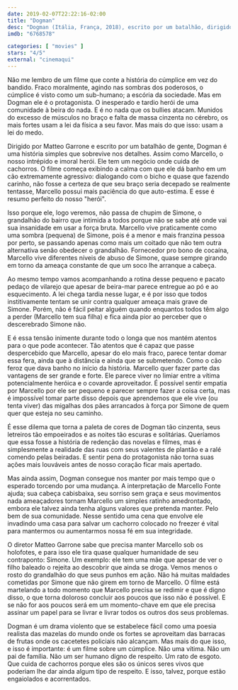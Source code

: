 ```yaml
---
date: 2019-02-07T22:22:16-02:00
title: "Dogman"
desc: "Dogman (Itália, França, 2018), escrito por um batalhão, dirigido por Matteo Garrone, com Marcello Fonte, Edoardo Pesce. Crítica escrita para o site CinemAqui."
imdb: "6768578"

categories: [ "movies" ]
stars: "4/5"
external: "cinemaqui"
---
```

Não me lembro de um filme que conte a história do cúmplice em vez do bandido. Fraco moralmente, agindo nas sombras dos poderosos, o cúmplice é visto como um sub-humano; a escória da sociedade. Mas em Dogman ele é o protagonista. O inesperado e tardio herói de uma comunidade à beira do nada. E é no nada que os bullies atacam. Munidos do excesso de músculos no braço e falta de massa cinzenta no cérebro, os mais fortes usam a lei da física a seu favor. Mas mais do que isso: usam a lei do medo.

Dirigido por Matteo Garrone e escrito por um batalhão de gente, Dogman é uma história simples que sobrevive nos detalhes. Assim como Marcello, o nosso intrépido e imoral herói. Ele tem um negócio onde cuida de cachorros. O filme começa exibindo a calma com que ele dá banho em um cão extremamente agressivo: dialogando com o bicho e quase que fazendo carinho, não fosse a certeza de que seu braço seria decepado se realmente tentasse, Marcello possui mais paciência do que auto-estima. E esse é resumo perfeito do nosso "herói".

Isso porque ele, logo veremos, não passa de chupim de Simone, o grandalhão do bairro que intimida a todos porque não se sabe até onde vai sua insanidade em usar a força bruta. Marcello vive praticamente como uma sombra (pequena) de Simone, pois é a menor e mais franzina pessoa por perto, se passando apenas como mais um coitado que não tem outra alternativa senão obedecer o grandalhão. Fornecedor pro bono de cocaína, Marcello vive diferentes níveis de abuso de Simone, quase sempre girando em torno da ameaça constante de que um soco lhe arranque a cabeça.

Ao mesmo tempo vamos acompanhando a rotina desse pequeno e pacato pedaço de vilarejo que apesar de beira-mar parece entregue ao pó e ao esquecimento. A lei chega tardia nesse lugar, e é por isso que todos institivamente tentam se unir contra qualquer ameaça mais grave de Simone. Porém, não é fácil peitar alguém quando enquantos todos têm algo a perder (Marcello tem sua filha) e fica ainda pior ao perceber que o descerebrado Simone não.

E é essa tensão inimente durante todo o longa que nos mantém atentos para o que pode acontecer. Tão atentos que é capaz que passe despercebido que Marcello, apesar do elo mais fraco, parece tentar domar essa fera, ainda que à distância e ainda que se submetendo. Como o cão feroz que dava banho no início da história. Marcello quer fazer parte das vantagens de ser grande e forte. Ele parece viver no limiar entre a vítima potencialmente heróica e o covarde aproveitador. É possível sentir empatia por Marcello por ele ser pequeno e parecer sempre fazer a coisa certa, mas é impossível tomar parte disso depois que aprendemos que ele vive (ou tenta viver) das migalhas dos pães arrancados à força por Simone de quem quer que esteja no seu caminho.

É esse dilema que torna a paleta de cores de Dogman tão cinzenta, seus letreiros tão empoeirados e as noites tão escuras e solitárias. Queríamos que essa fosse a história de redenção das novelas e filmes, mas é simplesmente a realidade das ruas com seus valentes de plantão e a ralé comendo pelas beiradas. E sentir pena do protagonista não torna suas ações mais louváveis antes de nosso coração ficar mais apertado.

Mas ainda assim, Dogman consegue nos manter por mais tempo que o esperado torcendo por uma mudança. A interpretação de Marcello Fonte ajuda; sua cabeça cabisbaixa, seu sorriso sem graça e seus movimentos nada ameaçadores tornam Marcello um simples ratinho amedrontado, embora ele talvez ainda tenha alguns valores que pretenda manter. Pelo bem de sua comunidade. Nesse sentido uma cena que envolve ele invadindo uma casa para salvar um cachorro colocado no freezer é vital para mantermos ou aumentarmos nossa fé em sua integridade.

O diretor Matteo Garrone sabe que precisa manter Marcello sob os holofotes, e para isso ele tira quase qualquer humanidade de seu contraponto: Simone. Um exemplo: ele tem uma mãe que apesar de ver o filho baleado o rejeita ao descobrir que ainda se droga. Vemos menos o rosto do grandalhão do que seus punhos em ação. Não há muitas maldades cometidas por Simone que não girem em torno de Marcello. O filme está martelando a todo momento que Marcello precisa se redimir e que é digno disso, o que torna doloroso concluir aos poucos que isso não é possível. E se não for aos poucos será em um momento-chave em que ele precisa assinar um papel para se livrar e livrar todos os outros dos seus problemas.

Dogman é um drama violento que se estabelece fácil como uma poesia realista das mazelas do mundo onde os fortes se aproveitam das barracas de frutas onde os cacetetes policiais não alcançam. Mas mais do que isso, e isso é importante: é um filme sobre um cúmplice. Não uma vítima. Não um pai de família. Não um ser humano digno de respeito. Um rato de esgoto. Que cuida de cachorros porque eles são os únicos seres vivos que poderiam lhe dar ainda algum tipo de respeito. E isso, talvez, porque estão engaiolados e acorrentados.
